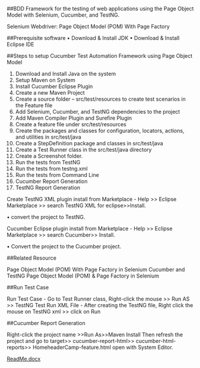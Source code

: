##BDD Framework for the testing of web applications using the Page Object Model with Selenium, Cucumber, and TestNG.

Selenium Webdriver: Page Object Model (POM) With Page Factory


##Prerequisite software
•	Download & Install JDK
•	Download & Install Eclipse IDE

##Steps to setup Cucumber Test Automation Framework using Page Object Model

1.	Download and Install Java on the system
2.	Setup Maven on System
3.	Install Cucumber Eclipse Plugin 
4.	Create a new Maven Project
5.	Create a source folder – src/test/resources to create test scenarios in the Feature file
6.	Add Selenium, Cucumber, and TestNG dependencies to the project
7.	Add Maven Compiler Plugin and Surefire Plugin
8.	Create a feature file under src/test/resources
9.	Create the packages and classes for configuration, locators, actions, and utilities in src/test/java
10.	Create a StepDefinition package and classes in src/test/java
11.	Create a Test Runner class in the src/test/java directory
12.	Create a Screenshot folder.
13.	Run the tests from TestNG
14.	Run the tests from testng.xml
15.	Run the tests from Command Line
16.	Cucumber Report Generation
17.	TestNG Report Generation

Create TestNG XML plugin install from Marketplace - Help >> Eclipse Marketplace >> search TestNG XML for eclipse>>Install.

•	convert the project to TestNG.

Cucumber Eclipse plugin install from Marketplace - Help >> Eclipse Marketplace >> search Cucumber>> Install.

•	Convert the project to the Cucumber project.

##Related Resource

Page Object Model (POM) With Page Factory in Selenium Cucumber and TestNG
Page Object Model (POM) & Page Factory in Selenium

##Run Test Case

Run Test Case - Go to Test Runner class, Right-click the mouse >> Run AS >> TestNG Test 
Run XML File - After creating the TestNG file, Right click the mouse on TestNG xml >> click on Run

##Cucumber Report Generation

Right-click the project name >>Run As>>Maven Install
Then refresh the project and go to target>> cucumber-report-html>> cucumber-html-reports>> HomeheaderCamp-feature.html open with System Editor.
 

[ReadMe.docx](https://github.com/parufatima/JavaPractice1/files/11183985/ReadMe.docx)

